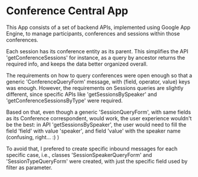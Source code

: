 Conference Central App
======================

This App consists of a set of backend APIs, implemented using Google App Engine,
to manage participants, conferences and sessions within those conferences.

Each session has its conference entity as its parent. This simplifies the
API 'getConferenceSessions' for instance, as a query by ancestor returns the required info,
 and keeps the data better organized overall.

The requirements on how to query conferences were open enough so that a generic
'ConferenceQueryForm' message, with (field, operator, value) keys was enough. However, 
the requirements on Sessions queries are slightly different, since specific APIs like 
'getSessionsBySpeaker' and 'getConferenceSessionsByType' were required.

Based on that, even though a generic 'SessionQueryForm', with same fields as its 
Conference correspondent, would work, the user experience wouldn't be the best:
in API 'getSessionsBySpeaker', the user would need to fill the field 'field' with value
'speaker', and field 'value' with the speaker name (confusing, right... :) )

To avoid that, I prefered to create specific inbound messages for each specific case, i.e.,
classes 'SessionSpeakerQueryForm' and 'SessionTypeQueryForm' were created, with just the 
specific field used by filter as parameter.